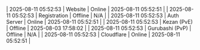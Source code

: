| 2025-08-11 05:52:53 | Website | Online | 2025-08-11 05:52:51 |
| 2025-08-11 05:52:53 | Registration | Offline | N/A |
| 2025-08-11 05:52:53 | Auth Server | Online | 2025-08-11 05:52:51 |
| 2025-08-11 05:52:53 | Kezan (PvE) | Offline | 2025-08-03 17:58:02 |
| 2025-08-11 05:52:53 | Gurubashi (PvP) | Offline | N/A |
| 2025-08-11 05:52:53 | Cloudflare | Online | 2025-08-11 05:52:51 |
